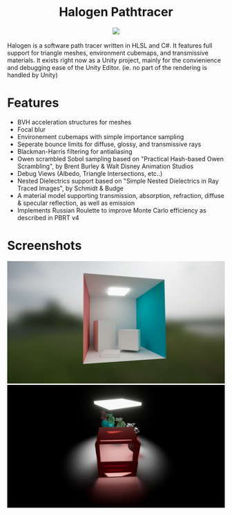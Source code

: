 <h1 align="center">Halogen Pathtracer</h1>
<p align="center">
  <img src="./Assets/Textures/Halogen.png" />
</p>

Halogen is a software path tracer written in HLSL and C#. It features full support for triangle meshes, environment cubemaps, and transmissive materials. It exists right now as a Unity project, mainly for the convienience and debugging ease of the Unity Editor. (ie. no part of the rendering is handled by Unity) 

# Features

- BVH acceleration structures for meshes
- Focal blur
- Environement cubemaps with simple importance sampling
- Seperate bounce limits for diffuse, glossy, and transmissive rays
- Blackman-Harris filtering for antialiasing
- Owen scrambled Sobol sampling based on "Practical Hash-based Owen Scrambling", by Brent Burley & Walt Disney Animation Studios
- Debug Views (Albedo, Triangle Intersections, etc..)
- Nested Dielectrics support based on "Simple Nested Dielectrics in Ray Traced Images", by Schmidt & Budge
- A material model supporting transmission, absorption, refraction, diffuse & specular reflection, as well as emission
- Implements Russian Roulette to improve Monte Carlo efficiency as described in PBRT v4

# Screenshots

<p align="center">
  <img src="./Assets/Textures/Cornell Box.png" />
  <img src="./Assets/Textures/Overhead.png" />
</p>
